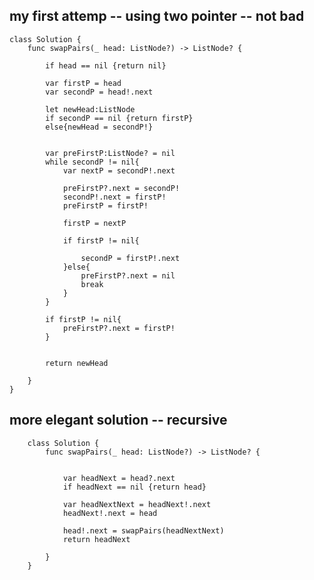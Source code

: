 ## my first attemp -- using two pointer -- not bad
    class Solution {
        func swapPairs(_ head: ListNode?) -> ListNode? {

            if head == nil {return nil}

            var firstP = head
            var secondP = head!.next

            let newHead:ListNode
            if secondP == nil {return firstP}
            else{newHead = secondP!}


            var preFirstP:ListNode? = nil
            while secondP != nil{
                var nextP = secondP!.next

                preFirstP?.next = secondP!
                secondP!.next = firstP!
                preFirstP = firstP!

                firstP = nextP

                if firstP != nil{

                    secondP = firstP!.next
                }else{
                    preFirstP?.next = nil
                    break
                }
            }

            if firstP != nil{
                preFirstP?.next = firstP!
            }


            return newHead

        }
    }
    
## more elegant solution -- recursive
        class Solution {
            func swapPairs(_ head: ListNode?) -> ListNode? {


                var headNext = head?.next
                if headNext == nil {return head}

                var headNextNext = headNext!.next
                headNext!.next = head

                head!.next = swapPairs(headNextNext)
                return headNext

            }
        }
